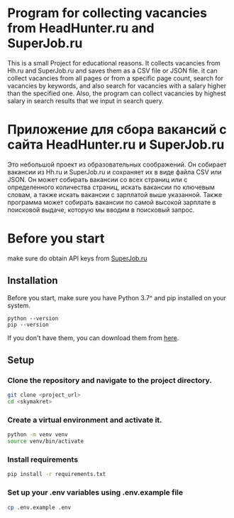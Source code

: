 # Program for collecting vacancies from HeadHunter.ru and SuperJob.ru
This is a small Project for educational reasons. It collects vacancies from Hh.ru and SuperJob.ru and saves them as a CSV file or JSON file.
it can collect vacancies from all pages or from a specific page count, search for vacancies by keywords, and also search for vacancies with a salary higher than the specified one.
Also, the program can collect vacancies by highest salary in search results that we input in search query.

# Приложение для сбора вакансий с сайта HeadHunter.ru и SuperJob.ru
Это небольшой проект из образовательных соображений. Он собирает вакансии из Hh.ru и SuperJob.ru и сохраняет их в виде файла CSV или JSON.
Он может собирать вакансии со всех страниц или с определенного количества страниц, искать вакансии по ключевым словам, а также искать вакансии с зарплатой выше указанной.
Также программа может собирать вакансии по самой высокой зарплате в поисковой выдаче, которую мы вводим в поисковый запрос.

# Before you start
make sure do obtain API keys from [SuperJob.ru](https://api.superjob.ru/)

## Installation
Before you start, make sure you have Python 3.7^ and pip installed on your system.
```
python --version
pip --version
```
If you don't have them, you can download them from [here](https://www.python.org/downloads/).

## Setup
### Clone the repository and navigate to the project directory.

```sh
git clone <project_url>
cd <skymakret>
```

### Create a virtual environment and activate it.
```sh
python -m venv venv
source venv/bin/activate
```

### Install requirements
```sh
pip install -r requirements.txt
```
### Set up your .env variables using .env.example file
```sh
cp .env.example .env
```